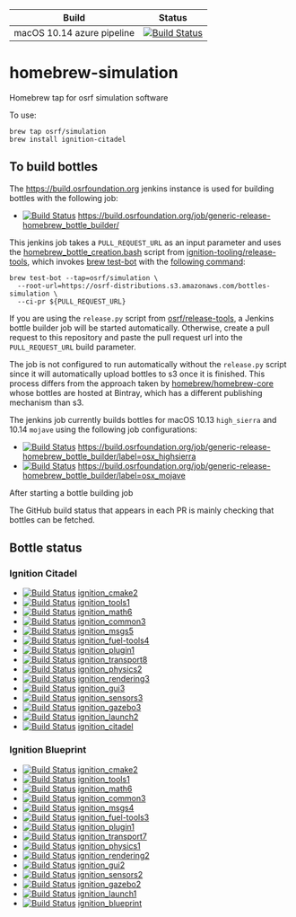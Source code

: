 Build | Status
-- | --
macOS 10.14 azure pipeline | [![Build Status](https://dev.azure.com/william0339/osrf%20homebrew-simulation/_apis/build/status/osrf.homebrew-simulation?branchName=master)](https://dev.azure.com/william0339/osrf%20homebrew-simulation/_build/latest?definitionId=1&branchName=master)

homebrew-simulation
===================

Homebrew tap for osrf simulation software

To use:

    brew tap osrf/simulation
    brew install ignition-citadel

## To build bottles

The https://build.osrfoundation.org jenkins instance is used for building bottles with the following job:

* [![Build Status](https://build.osrfoundation.org/buildStatus/icon?job=generic-release-homebrew_bottle_builder)](https://build.osrfoundation.org/job/generic-release-homebrew_bottle_builder/) https://build.osrfoundation.org/job/generic-release-homebrew_bottle_builder/

This jenkins job takes a `PULL_REQUEST_URL` as an input parameter and uses the
[homebrew_bottle_creation.bash](https://github.com/ignition-tooling/release-tools/blob/master/jenkins-scripts/lib/homebrew_bottle_creation.bash)
script from [ignition-tooling/release-tools](https://github.com/ignition-tooling/release-tools),
which invokes [brew test-bot](https://github.com/Homebrew/homebrew-test-bot)
with the [following command](https://github.com/ignition-tooling/release-tools/blob/d6417a5c1be87238f155683e2ef70b2e784eb31c/jenkins-scripts/lib/homebrew_bottle_creation.bash#L38-L40):

~~~
brew test-bot --tap=osrf/simulation \
  --root-url=https://osrf-distributions.s3.amazonaws.com/bottles-simulation \
  --ci-pr ${PULL_REQUEST_URL}
~~~

If you are using the `release.py` script from [osrf/release-tools](https://bitbucket.org/osrf/release-tools),
a Jenkins bottle builder job will be started automatically.
Otherwise, create a pull request to this repository and paste the pull request url into the `PULL_REQUEST_URL`
build parameter.

The job is not configured to run automatically without the `release.py` script
since it will automatically upload bottles to s3 once it is finished.
This process differs from the approach taken by
[homebrew/homebrew-core](https://github.com/Homebrew/homebrew-core)
whose bottles are hosted at Bintray, which has a different publishing mechanism
than s3.

The jenkins job currently builds bottles for macOS 10.13 `high_sierra` and 10.14 `mojave`
using the following job configurations:

* [![Build Status](https://build.osrfoundation.org/buildStatus/icon?job=generic-release-homebrew_bottle_builder%2Flabel%3Dosx_highsierra)](https://build.osrfoundation.org/job/generic-release-homebrew_bottle_builder/label=osx_highsierra/) https://build.osrfoundation.org/job/generic-release-homebrew_bottle_builder/label=osx_highsierra
* [![Build Status](https://build.osrfoundation.org/buildStatus/icon?job=generic-release-homebrew_bottle_builder%2Flabel%3Dosx_mojave)](https://build.osrfoundation.org/job/generic-release-homebrew_bottle_builder/label=osx_mojave/) https://build.osrfoundation.org/job/generic-release-homebrew_bottle_builder/label=osx_mojave

After starting a bottle building job

The GitHub build status that appears in each PR is mainly checking that bottles can be fetched.

## Bottle status

### Ignition Citadel

* [![Build Status](https://build.osrfoundation.org/buildStatus/icon?job=ignition_cmake2-install_bottle-homebrew-amd64)](https://build.osrfoundation.org/view/ign-citadel/job/ignition_cmake2-install_bottle-homebrew-amd64/)           [ignition_cmake2](https://build.osrfoundation.org/view/ign-citadel/job/ignition_cmake2-install_bottle-homebrew-amd64/)
* [![Build Status](https://build.osrfoundation.org/buildStatus/icon?job=ignition_tools1-install_bottle-homebrew-amd64)](https://build.osrfoundation.org/view/ign-citadel/job/ignition_tools1-install_bottle-homebrew-amd64/)           [ignition_tools1](https://build.osrfoundation.org/view/ign-citadel/job/ignition_tools1-install_bottle-homebrew-amd64/)
* [![Build Status](https://build.osrfoundation.org/buildStatus/icon?job=ignition_math6-install_bottle-homebrew-amd64)](https://build.osrfoundation.org/view/ign-citadel/job/ignition_math6-install_bottle-homebrew-amd64/)             [ignition_math6](https://build.osrfoundation.org/view/ign-citadel/job/ignition_math6-install_bottle-homebrew-amd64/)
* [![Build Status](https://build.osrfoundation.org/buildStatus/icon?job=ignition_common3-install_bottle-homebrew-amd64)](https://build.osrfoundation.org/view/ign-citadel/job/ignition_common3-install_bottle-homebrew-amd64/)         [ignition_common3](https://build.osrfoundation.org/view/ign-citadel/job/ignition_common3-install_bottle-homebrew-amd64/)
* [![Build Status](https://build.osrfoundation.org/buildStatus/icon?job=ignition_msgs5-install_bottle-homebrew-amd64)](https://build.osrfoundation.org/view/ign-citadel/job/ignition_msgs5-install_bottle-homebrew-amd64/)             [ignition_msgs5](https://build.osrfoundation.org/view/ign-citadel/job/ignition_msgs5-install_bottle-homebrew-amd64/)
* [![Build Status](https://build.osrfoundation.org/buildStatus/icon?job=ignition_fuel-tools4-install_bottle-homebrew-amd64)](https://build.osrfoundation.org/view/ign-citadel/job/ignition_fuel-tools4-install_bottle-homebrew-amd64/) [ignition_fuel-tools4](https://build.osrfoundation.org/view/ign-citadel/job/ignition_fuel-tools4-install_bottle-homebrew-amd64/)
* [![Build Status](https://build.osrfoundation.org/buildStatus/icon?job=ignition_plugin1-install_bottle-homebrew-amd64)](https://build.osrfoundation.org/view/ign-citadel/job/ignition_plugin1-install_bottle-homebrew-amd64/)         [ignition_plugin1](https://build.osrfoundation.org/view/ign-citadel/job/ignition_plugin1-install_bottle-homebrew-amd64/)
* [![Build Status](https://build.osrfoundation.org/buildStatus/icon?job=ignition_transport8-install_bottle-homebrew-amd64)](https://build.osrfoundation.org/view/ign-citadel/job/ignition_transport8-install_bottle-homebrew-amd64/)   [ignition_transport8](https://build.osrfoundation.org/view/ign-citadel/job/ignition_transport8-install_bottle-homebrew-amd64/)
* [![Build Status](https://build.osrfoundation.org/buildStatus/icon?job=ignition_physics2-install_bottle-homebrew-amd64)](https://build.osrfoundation.org/view/ign-citadel/job/ignition_physics2-install_bottle-homebrew-amd64/)       [ignition_physics2](https://build.osrfoundation.org/view/ign-citadel/job/ignition_physics2-install_bottle-homebrew-amd64/)
* [![Build Status](https://build.osrfoundation.org/buildStatus/icon?job=ignition_rendering3-install_bottle-homebrew-amd64)](https://build.osrfoundation.org/view/ign-citadel/job/ignition_rendering3-install_bottle-homebrew-amd64/)   [ignition_rendering3](https://build.osrfoundation.org/view/ign-citadel/job/ignition_rendering3-install_bottle-homebrew-amd64/)
* [![Build Status](https://build.osrfoundation.org/buildStatus/icon?job=ignition_gui3-install_bottle-homebrew-amd64)](https://build.osrfoundation.org/view/ign-citadel/job/ignition_gui3-install_bottle-homebrew-amd64/)               [ignition_gui3](https://build.osrfoundation.org/view/ign-citadel/job/ignition_gui3-install_bottle-homebrew-amd64/)
* [![Build Status](https://build.osrfoundation.org/buildStatus/icon?job=ignition_sensors3-install_bottle-homebrew-amd64)](https://build.osrfoundation.org/view/ign-citadel/job/ignition_sensors3-install_bottle-homebrew-amd64/)       [ignition_sensors3](https://build.osrfoundation.org/view/ign-citadel/job/ignition_sensors3-install_bottle-homebrew-amd64/)
* [![Build Status](https://build.osrfoundation.org/buildStatus/icon?job=ignition_gazebo3-install_bottle-homebrew-amd64)](https://build.osrfoundation.org/view/ign-citadel/job/ignition_gazebo3-install_bottle-homebrew-amd64/)         [ignition_gazebo3](https://build.osrfoundation.org/view/ign-citadel/job/ignition_gazebo3-install_bottle-homebrew-amd64/)
* [![Build Status](https://build.osrfoundation.org/buildStatus/icon?job=ignition_launch2-install_bottle-homebrew-amd64)](https://build.osrfoundation.org/view/ign-citadel/job/ignition_launch2-install_bottle-homebrew-amd64/)         [ignition_launch2](https://build.osrfoundation.org/view/ign-citadel/job/ignition_launch2-install_bottle-homebrew-amd64/)
* [![Build Status](https://build.osrfoundation.org/buildStatus/icon?job=ignition_citadel-install_bottle-homebrew-amd64)](https://build.osrfoundation.org/view/ign-citadel/job/ignition_citadel-install_bottle-homebrew-amd64/)         [ignition_citadel](https://build.osrfoundation.org/view/ign-citadel/job/ignition_citadel-install_bottle-homebrew-amd64/)

### Ignition Blueprint

* [![Build Status](https://build.osrfoundation.org/buildStatus/icon?job=ignition_cmake2-install_bottle-homebrew-amd64)](https://build.osrfoundation.org/view/ign-blueprint/job/ignition_cmake2-install_bottle-homebrew-amd64/)           [ignition_cmake2](https://build.osrfoundation.org/view/ign-blueprint/job/ignition_cmake2-install_bottle-homebrew-amd64/)
* [![Build Status](https://build.osrfoundation.org/buildStatus/icon?job=ignition_tools1-install_bottle-homebrew-amd64)](https://build.osrfoundation.org/view/ign-blueprint/job/ignition_tools1-install_bottle-homebrew-amd64/)           [ignition_tools1](https://build.osrfoundation.org/view/ign-blueprint/job/ignition_tools1-install_bottle-homebrew-amd64/)
* [![Build Status](https://build.osrfoundation.org/buildStatus/icon?job=ignition_math6-install_bottle-homebrew-amd64)](https://build.osrfoundation.org/view/ign-blueprint/job/ignition_math6-install_bottle-homebrew-amd64/)             [ignition_math6](https://build.osrfoundation.org/view/ign-blueprint/job/ignition_math6-install_bottle-homebrew-amd64/)
* [![Build Status](https://build.osrfoundation.org/buildStatus/icon?job=ignition_common3-install_bottle-homebrew-amd64)](https://build.osrfoundation.org/view/ign-blueprint/job/ignition_common3-install_bottle-homebrew-amd64/)         [ignition_common3](https://build.osrfoundation.org/view/ign-blueprint/job/ignition_common3-install_bottle-homebrew-amd64/)
* [![Build Status](https://build.osrfoundation.org/buildStatus/icon?job=ignition_msgs4-install_bottle-homebrew-amd64)](https://build.osrfoundation.org/view/ign-blueprint/job/ignition_msgs4-install_bottle-homebrew-amd64/)             [ignition_msgs4](https://build.osrfoundation.org/view/ign-blueprint/job/ignition_msgs4-install_bottle-homebrew-amd64/)
* [![Build Status](https://build.osrfoundation.org/buildStatus/icon?job=ignition_fuel-tools3-install_bottle-homebrew-amd64)](https://build.osrfoundation.org/view/ign-blueprint/job/ignition_fuel-tools3-install_bottle-homebrew-amd64/) [ignition_fuel-tools3](https://build.osrfoundation.org/view/ign-blueprint/job/ignition_fuel-tools3-install_bottle-homebrew-amd64/)
* [![Build Status](https://build.osrfoundation.org/buildStatus/icon?job=ignition_plugin1-install_bottle-homebrew-amd64)](https://build.osrfoundation.org/view/ign-blueprint/job/ignition_plugin1-install_bottle-homebrew-amd64/)         [ignition_plugin1](https://build.osrfoundation.org/view/ign-blueprint/job/ignition_plugin1-install_bottle-homebrew-amd64/)
* [![Build Status](https://build.osrfoundation.org/buildStatus/icon?job=ignition_transport7-install_bottle-homebrew-amd64)](https://build.osrfoundation.org/view/ign-blueprint/job/ignition_transport7-install_bottle-homebrew-amd64/)   [ignition_transport7](https://build.osrfoundation.org/view/ign-blueprint/job/ignition_transport7-install_bottle-homebrew-amd64/)
* [![Build Status](https://build.osrfoundation.org/buildStatus/icon?job=ignition_physics1-install_bottle-homebrew-amd64)](https://build.osrfoundation.org/view/ign-blueprint/job/ignition_physics1-install_bottle-homebrew-amd64/)       [ignition_physics1](https://build.osrfoundation.org/view/ign-blueprint/job/ignition_physics1-install_bottle-homebrew-amd64/)
* [![Build Status](https://build.osrfoundation.org/buildStatus/icon?job=ignition_rendering2-install_bottle-homebrew-amd64)](https://build.osrfoundation.org/view/ign-blueprint/job/ignition_rendering2-install_bottle-homebrew-amd64/)   [ignition_rendering2](https://build.osrfoundation.org/view/ign-blueprint/job/ignition_rendering2-install_bottle-homebrew-amd64/)
* [![Build Status](https://build.osrfoundation.org/buildStatus/icon?job=ignition_gui2-install_bottle-homebrew-amd64)](https://build.osrfoundation.org/view/ign-blueprint/job/ignition_gui2-install_bottle-homebrew-amd64/)               [ignition_gui2](https://build.osrfoundation.org/view/ign-blueprint/job/ignition_gui2-install_bottle-homebrew-amd64/)
* [![Build Status](https://build.osrfoundation.org/buildStatus/icon?job=ignition_sensors2-install_bottle-homebrew-amd64)](https://build.osrfoundation.org/view/ign-blueprint/job/ignition_sensors2-install_bottle-homebrew-amd64/)       [ignition_sensors2](https://build.osrfoundation.org/view/ign-blueprint/job/ignition_sensors2-install_bottle-homebrew-amd64/)
* [![Build Status](https://build.osrfoundation.org/buildStatus/icon?job=ignition_gazebo2-install_bottle-homebrew-amd64)](https://build.osrfoundation.org/view/ign-blueprint/job/ignition_gazebo2-install_bottle-homebrew-amd64/)         [ignition_gazebo2](https://build.osrfoundation.org/view/ign-blueprint/job/ignition_gazebo2-install_bottle-homebrew-amd64/)
* [![Build Status](https://build.osrfoundation.org/buildStatus/icon?job=ignition_launch1-install_bottle-homebrew-amd64)](https://build.osrfoundation.org/view/ign-blueprint/job/ignition_launch1-install_bottle-homebrew-amd64/)         [ignition_launch1](https://build.osrfoundation.org/view/ign-blueprint/job/ignition_launch1-install_bottle-homebrew-amd64/)
* [![Build Status](https://build.osrfoundation.org/buildStatus/icon?job=ignition_blueprint-install_bottle-homebrew-amd64)](https://build.osrfoundation.org/view/ign-blueprint/job/ignition_blueprint-install_bottle-homebrew-amd64/)         [ignition_blueprint](https://build.osrfoundation.org/view/ign-blueprint/job/ignition_blueprint-install_bottle-homebrew-amd64/)
